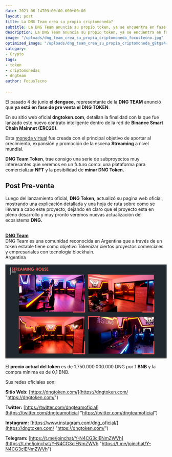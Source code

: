 ```yaml
---
date: 2021-06-14T03:00:00.000+00:00
layout: post
title: La DNG Team crea su propia criptomoneda?
subtitle: La DNG Team anuncia su propio token, ya se encuentra en fase de pre-venta
description: La DNG Team anuncia su propio token, ya se encuentra en fase de preventa
image: "/uploads/dng_team_crea_su_propia_criptomoneda_focustecno.jpg"
optimized_image: "/uploads/dng_team_crea_su_propia_criptomoneda_g8tgs4-focsu-tecno.jpg"
category:
- Crypto
tags:
- token
- criptomonedas
- dngteam
author: FocusTecno

---
```

El pasado 4 de junio **el denguee,** representante de la **DNG TEAM** anunció que **ya está en fase de pre venta el DNG TOKEN**.

En su sitio web oficial **dngtoken.com**, detallan la finalidad con la que fue lanzado este nuevo contrato inteligente dentro de la red de **Binance Smart Chain Mainnet (ERC20).**

Esta [moneda virtual](https://focustecno.com/ "Focus") fue creada con el principal objetivo de aportar al crecimiento, expansión y promoción de la escena **Streaming** a nivel mundial.

**DNG Team Token**, trae consigo una serie de subproyectos muy interesantes que veremos en un futuro como: una plataforma para comercializar **NFT** y la posibilidad de **minar DNG Token.**

## Post Pre-venta

Luego del lanzamiento oficial, **DNG Token**, actualizó su pagina web oficial, mostrando una explicación detallada y una hoja de ruta sobre como se llevara a cabo este proyecto, dejando en claro que el proyecto esta en pleno desarrollo y muy pronto veremos nuevas actualización del ecosistema **DNG.**

<br>
<div itemscope itemtype="http://schema.org/Corporation">
<a itemprop="url" href="http://dngtoken.com/"><div itemprop="name"><strong>DNG Team</strong></div>
</a>
<div itemprop="description">DNG Team es una comunidad reconocida en Argentina que a través de un token estable tiene como objetivo Tokenizar ciertos proyectos comerciales y empresariales con tecnología blockhain.</div>
<div itemprop="address" itemscope itemtype="http://schema.org/PostalAddress">
<span itemprop="addressCountry">Argentina</span><br>
</div>
</div>




![La DNG Team crea su propia criptomoneda?](/uploads/streamhouse_l2mpsu.png "La DNG Team crea su propia criptomoneda?")

El **precio actual del token** es de 1.750.000.000.000 DNG por 1 **BNB** y la compra mínima es de 0,1 BNB.

Sus redes oficiales son:

**Sitio Web:** [https://dngtoken.com/](https://dngtoken.com/ "https://dngtoken.com/")

**Twitter:** [https://twitter.com/dngteamoficial](https://twitter.com/dngteamoficial "https://twitter.com/dngteamoficial")

**Instagram:** [https://www.instagram.com/dng_oficial/](https://dngtoken.com/ "https://dngtoken.com/")

**Telegram:** [https://t.me/joinchat/Y-N4CG3clENmZWVh](https://t.me/joinchat/Y-N4CG3clENmZWVh "https://t.me/joinchat/Y-N4CG3clENmZWVh")
